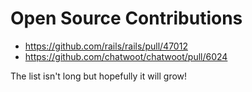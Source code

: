 # Open Source Contributions

- https://github.com/rails/rails/pull/47012
- https://github.com/chatwoot/chatwoot/pull/6024

The list isn't long but hopefully it will grow!
